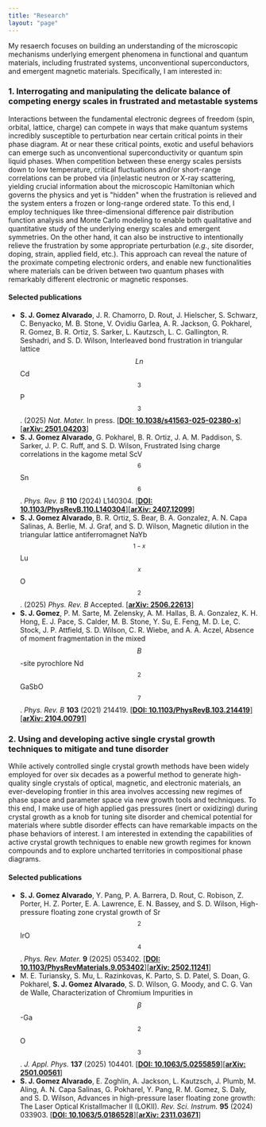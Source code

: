 ```yaml
---
title: "Research"
layout: "page"
---
```


My resaerch focuses on building an understanding of the microscopic mechanisms underlying emergent phenomena in functional and quantum materials, including frustrated systems, unconventional superconductors, and emergent magnetic materials. Specifically, I am interested in:

### 1. Interrogating and manipulating the delicate balance of competing energy scales in frustrated and metastable systems
Interactions between the fundamental electronic degrees of freedom (spin, orbital, lattice, charge) can compete in ways that make quantum systems incredibly susceptible to perturbation near certain critical points in their phase diagram. At or near these critical points, exotic and useful behaviors can emerge such as unconventional superconductivity or quantum spin liquid phases. When competition between these energy scales persists down to low temperature, critical fluctuations and/or short-range correlations can be probed via (in)elastic neutron or X-ray scattering, yielding crucial information about the microscopic Hamiltonian which governs the physics and yet is "hidden" when the frustration is relieved and the system enters a frozen or long-range ordered state. To this end, I employ techniques like three-dimensional difference pair distribution function analysis and Monte Carlo modeling to enable both qualitative and quantitative study of the underlying energy scales and emergent symmetries. On the other hand, it can also be instructive to intentionally relieve the frustration by some appropriate perturbation (*e.g.*, site disorder, doping, strain, applied field, etc.). This approach can reveal the nature of the  proximate competing electronic orders, and enable new functionalities where materials can be driven between two quantum phases with remarkably different electronic or magnetic responses.

#### Selected publications
- **S. J. Gomez Alvarado**, J. R. Chamorro, D. Rout, J. Hielscher, S. Schwarz, C. Benyacko, M. B. Stone, V. Ovidiu Garlea, A. R. Jackson, G. Pokharel, R. Gomez, B. R. Ortiz, S. Sarker, L. Kautzsch, L. C. Gallington, R.  Seshadri, and S. D. Wilson, Interleaved bond frustration in triangular lattice $$Ln$$Cd$$_3$$P$$_3$$. (2025) *Nat. Mater.* In press. [[**DOI: 10.1038/s41563-025-02380-x**](https://doi.org/10.1038/s41563-025-02380-x)\]\[[**arXiv: 2501.04203**](https://arxiv.org/abs/2501.04203)\]
- **S. J. Gomez Alvarado**, G. Pokharel, B. R. Ortiz, J. A. M. Paddison, S. Sarker, J. P. C. Ruff, and S. D. Wilson, Frustrated Ising charge correlations in the kagome metal ScV$$_6$$Sn$$_6$$. *Phys. Rev. B* **110** (2024) L140304. \[[**DOI: 10.1103/PhysRevB.110.L140304**](https://doi.org/10.1103/PhysRevB.110.L140304)\]\[[**arXiv: 2407.12099**](https://arxiv.org/abs/2407.12099)\]
- **S. J. Gomez Alvarado**, B. R. Ortiz, S. Bear, B. A. Gonzalez, A. N. Capa Salinas, A. Berlie, M. J. Graf, and S. D. Wilson, Magnetic dilution in the triangular lattice antiferromagnet NaYb$$_{1-x}$$Lu$$_x$$O$$_2$$. (2025) *Phys. Rev. B* Accepted. \[[**arXiv: 2506.22613**](https://arxiv.org/abs/2506.22613)\]
- **S. J. Gomez**, P. M. Sarte, M. Zelensky, A. M. Hallas, B. A. Gonzalez, K. H. Hong, E. J. Pace, S. Calder, M. B. Stone, Y. Su, E. Feng, M. D. Le, C. Stock, J. P. Attfield, S. D. Wilson, C. R. Wiebe, and A. A. Aczel, Absence of moment fragmentation in the mixed $$B$$-site pyrochlore Nd$$_2$$GaSbO$$_7$$. *Phys. Rev. B* **103** (2021) 214419. \[[**DOI: 10.1103/PhysRevB.103.214419**](https://doi.org/10.1103/PhysRevB.103.214419)\]\[[**arXiv: 2104.00791**](https://arxiv.org/abs/2104.00791)\]

### 2. Using and developing active single crystal growth techniques to mitigate and tune disorder
While actively controlled single crystal growth methods have been widely employed for over six decades as a powerful method to generate high-quality single crystals of optical, magnetic, and electronic materials, an ever-developing frontier in this area involves accessing new regimes of phase space and parameter space via new growth tools and techniques. To this end, I make use of high applied gas pressures (inert or oxidizing) during crystal growth as a knob for tuning site disorder and chemical potential for materials where subtle disorder effects can have remarkable impacts on the phase behaviors of interest. I am interested in extending the capabilities of active crystal growth techniques to enable new growth regimes for known compounds and to explore uncharted territories in compositional phase diagrams.

#### Selected publications
- **S. J. Gomez Alvarado**, Y. Pang, P. A. Barrera, D. Rout, C. Robison, Z. Porter, H. Z. Porter, E. A. Lawrence, E. N. Bassey, and S. D. Wilson, High-pressure floating zone crystal growth of Sr$$_2$$IrO$$_4$$. *Phys. Rev. Mater.* **9** (2025) 053402. \[[**DOI: 10.1103/PhysRevMaterials.9.053402**](https://doi.org/10.1103/PhysRevMaterials.9.053402)\]\[[**arXiv: 2502.11241**](https://arxiv.org/abs/2502.11241)\] 
- M. E. Turiansky, S. Mu, L. Razinkovas, K. Parto, S. D. Patel, S. Doan, G. Pokharel, **S. J. Gomez Alvarado**, S. D. Wilson, G. Moody, and C. G. Van de Walle, Characterization of Chromium Impurities in $$\beta$$-Ga$$_2$$O$$_3$$. *J. Appl. Phys.* **137** (2025) 104401. \[[**DOI: 10.1063/5.0255859**](https://doi.org/10.1063/5.0255859)\]\[[**arXiv: 2501.00561**](https://arxiv.org/abs/2501.00561)\]
- **S. J. Gomez Alvarado**, E. Zoghlin, A. Jackson, L. Kautzsch, J. Plumb, M. Aling, A. N. Capa Salinas, G. Pokharel, Y. Pang, R. M. Gomez, S. Daly, and S. D. Wilson, Advances in high-pressure laser floating zone growth: The Laser Optical Kristallmacher II (LOKII). *Rev. Sci. Instrum.* **95** (2024) 033903. \[[**DOI: 10.1063/5.0186528**](https://doi.org/10.1063/5.0186528)\]\[[**arXiv: 2311.03671**](https://arxiv.org/abs/2311.03671)\]

<!-- ### 3. Investigating transport and other phase behaviors in emergent magnetic materials -->
